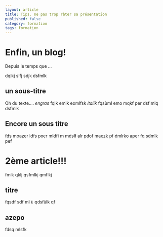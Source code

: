 ```yaml
---
layout: article
title: Tips. ne pas trop râter sa présentation
published: false
category: formation
tags: formation
---
```


# Enfin, un blog!

 Depuis le temps que ...

dqlkj slfj sdjk dsfmlk 

## un sous-titre

Oh du texte.... *engras* fqlk emlk eomlfsk _italik_
fqsùml emo mqkf per dsf mlq dsfmlk

## Encore un sous titre

fds moazer ldfs poer mldfi m 
 mdslf alr pdof maezk pf dmlrko aper fq sdmlk pef


# 2ème article!!!

fmlk qklj qsfmlkj qmflkj 

## titre

fqsdf 
sdf ml ù
 qdsfùlk qf

##  azepo 

fdsq mlsfk
